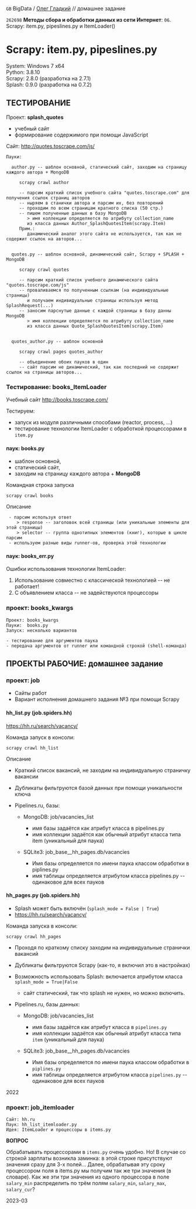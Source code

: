 ﻿`GB` BigData / [Олег Гладкий](https://gb.ru/users/3837199) // домашнее задание

`262698` __Методы сбора и обработки данных из сети Интернет__:  `06`. Scrapy: item.py, pipeslines.py и ItemLoader()

# Scrapy: item.py, pipeslines.py 
System: Windows 7 x64  
Python: 3.8.10  
Scrapy: 2.8.0 (разработка на 2.7.1)  
Splash: 0.9.0 (разработка на 0.7.2)  

## ТЕСТИРОВАНИЕ 


Проект: __splash\_quotes__
   - учебный сайт
   - формирование содержимого при помощи JavaScript 

   Сайт:   http://quotes.toscrape.com/js/

    Пауки:

      author.py -- шаблон основной, статический сайт, заходим на страницу каждого автора + MongoDB

         scrapy crawl author

         -- парсим краткий список учебного сайта "quotes.toscrape.com" для получения ссылок страниц авторов
         -- ныряем в станички автора и парсим их, без повторений
         -- проходим по всем страницам кратного списка (50 стр.)
         -- пишем полученные данных в базу MongoDB
            > имя коллекции определяется по атрибуту collection_name 
            из класса данных Author_SplashQuotesItem(scrapy.Item)
         Прим.: 
            данамический аналог этого сайта не используется, так как не содержит ссылок на авторов...


      quotes.py -- шаблон основной, динамический сайт, Scrapy + SPLASH + MongoDB

         scrapy crawl quotes

         -- парсим краткий список учебного динамического сайта "quotes.toscrape.com/js"
         -- проваливаемся по полученным ссылкам (на индивидуальные страницы) 
            и получаем индивидуальные страницы используя метод SplashRequest(...)
         -- заносим парснутые данные с каждой страницы в базу данны MongoDB
            > имя коллекции определяется по атрибуту collection_name 
            из класса данных Quote_SplashQuotesItem(scrapy.Item)


      quotes_author.py -- шаблон основной

         scrapy crawl pages quotes_author

         -- объединение обоих пауков в один
         -- сайт парсим не динамический, так как последний не содержит ссылок на страницы авторов...

### Тестирование: books_ItemLoader  

Учебный сайт http://books.toscrape.com/

Тестируем:
- запуск из модуля различными способами (reactor, process, ...)
- тестирование технологии ItemLoader c обработкой процессорами в `item.py`

#### паук: books.py 
- шаблон основной, 
- статический сайт, 
- заходим на страницу каждого автора + __MongoDB__
    
Командная строка запуска

    scrapy crawl books

Описание

     - парсим используя ответ 
        > response -- заголовок всей страницы (или уникальные элементы для этой страницы)
        > selector -- группа однотипных элементов (книг), которые в цикле парсим
     - используем разные виды runner-ов, проверка этой технологии

#### паук: books_err.py
Ошибки использования технологии ItemLoader:
1. Использование совместно с классической технологией -- не работает!
2. С объявлением класса -- не задействуются процессоры


### проект: books_kwargs
    Проект: books_kwargs
    Пауки:  books.py
    Запуск: несколько вариантов
    
    - тестирование для аргументов паука
    - передача аргументов от runner или командной строкой (shell-команда)



## ПРОЕКТЫ РАБОЧИЕ: домашнее задание

### проект: __job__

   - Сайты работ
   - Вариант исполнения домашнего задания №3 при помощи Scrapy

#### hh_list.py (job.spiders.hh)
https://hh.ru/search/vacancy/
    
Команда запуск в консоли:

    scrapy crawl hh_list

Описание

- Краткий список вакансий, не заходим на индивидуальную страничку вакансии
- Дубликаты фильтруются базой данных при помощи уникальности ключа
- Pipelines.ru, базы: 

    * MongoDB: job/vacancies_list
      - имя базы задаётся как атрибут класса в pipelines.py
      - имя коллекции задаётся как обычный атрибут класса типа item (уникальный для паука)
      
    * SQLite3: job_base__hh_pages.db/vacancies
      - Имя базы определяется по имени паука классом обработки в piplines.py
      - имя таблицы определяется атрибутом класса pipelines.py -- одинаковое для всех пауков

#### hh_pages.py (job.spiders.hh)
- Splash может быть включён (`splash_mode = False | True`)
- https://hh.ru/search/vacancy/

Команда запуска в консоли:

    scrapy crawl hh_pages

- Проходя по краткому списку заходим на индивидуальные странички вакансий
- Дубликаты фильтруются Scrapy (как-то, я включил это в настройках)
- Возможность использовать Splash: включается атрибутом класса `splash_mode = True|False`
  * сайт статический, так что splash не нужен, но можно включить.
      
- Pipelines.ru, базы данных: 

    * MongoDB: job/vacancies_list
      - имя базы задаётся как атрибут класса в `pipelines.py`
      - имя коллекции задаётся как обычный атрибут класса типа `item` (уникальный для паука)
          
    * SQLite3: job_base__hh_pages.db/vacancies
      - Имя базы определяется по имени паука классом обработки в `piplines.py`
      - имя таблицы определяется атрибутом класса `pipelines.py` -- одинаковое для всех пауков


2022


### проект: __job\_itemloader__

    Сайт: hh.ru
    Паук: hh_list_itemloader.py
    Идея: ItemLoader и процессоры в items.py


__ВОПРОС__

Обрабатывать процессорами в `items.py` очень удобно. Но! В случае со строкой зарплаты возникла заминка: в этой строке присутствуют значения сразу для 3-х полей... Далее, обрабатывая эту сроку процессором поля в items.py мы получим так же три значения (в словаре). Как же эти три значения из одного процессора в поле `salary_min` распределить по трём полям `salary_min`, `salary_max`, `salary_cur`?




2023-03